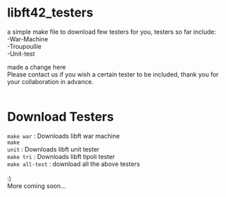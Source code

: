 # libft42_testers
a simple make file to download few testers for you, testers so far include:<br>
-War-Machine<br>
-Troupoullie<br>
-Unit-test<br>

made a change here<br>
Please contact us if you wish a certain tester to be included, thank you for your collaboration in advance.<br><br>
# Download Testers<br>
<code>make war</code> : Downloads libft war machine<br>
<code>make unit</code> : Downloads libft unit tester<br>
<code>make tri</code> :  Downloads libft tipoli tester<br>
<code>make all-test</code> : download all the above testers<br><br>
:)<br>
More coming soon...
